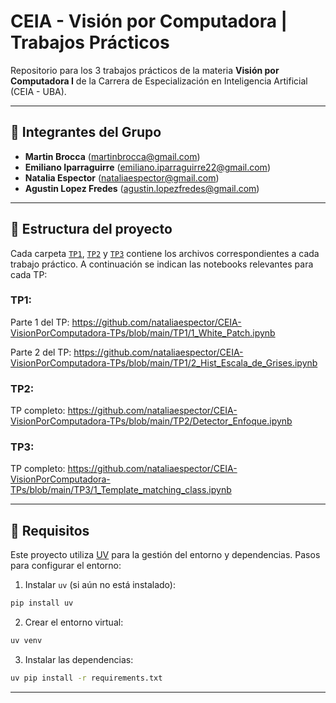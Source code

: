 # CEIA - Visión por Computadora | Trabajos Prácticos

Repositorio para los 3 trabajos prácticos de la materia **Visión por Computadora I** de la Carrera de Especialización en Inteligencia Artificial (CEIA - UBA).

---

## 👥 Integrantes del Grupo

- **Martin Brocca** (<martinbrocca@gmail.com>)
- **Emiliano Iparraguirre** (<emiliano.iparraguirre22@gmail.com>)
- **Natalia Espector** (<nataliaespector@gmail.com>)
- **Agustin Lopez Fredes** (<agustin.lopezfredes@gmail.com>)

---

## 📁 Estructura del proyecto

Cada carpeta [`TP1`](./TP1), [`TP2`](./TP2) y [`TP3`](./TP3) contiene los archivos correspondientes a cada trabajo práctico. A continuación se indican las notebooks relevantes para cada TP:

### TP1:
Parte 1 del TP:
https://github.com/nataliaespector/CEIA-VisionPorComputadora-TPs/blob/main/TP1/1_White_Patch.ipynb

Parte 2 del TP:
https://github.com/nataliaespector/CEIA-VisionPorComputadora-TPs/blob/main/TP1/2_Hist_Escala_de_Grises.ipynb

### TP2:
TP completo:
https://github.com/nataliaespector/CEIA-VisionPorComputadora-TPs/blob/main/TP2/Detector_Enfoque.ipynb

### TP3:
TP completo:
https://github.com/nataliaespector/CEIA-VisionPorComputadora-TPs/blob/main/TP3/1_Template_matching_class.ipynb

---

## 🚀 Requisitos

Este proyecto utiliza [UV](https://docs.astral.sh/uv/) para la gestión del entorno y dependencias. Pasos para configurar el entorno:

1. Instalar `uv` (si aún no está instalado):

```bash
pip install uv
```

2. Crear el entorno virtual:

```bash
uv venv
```

3. Instalar las dependencias:

```bash
uv pip install -r requirements.txt
```

---